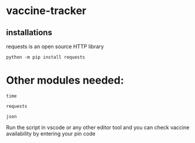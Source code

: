 # vaccine-tracker
## installations
requests is an open source HTTP library 
```
python -m pip install requests

```

# Other modules needed:
```
time
```

```
requests
```

```
json 

```

Run the script in vscode or any other editor tool and you can check vaccine availability by entering your pin code
